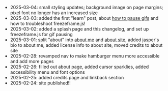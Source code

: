 - 2025-03-04: small styling updates; background image on page margins; pixel font no longer has an increased size
- 2025-03-03: added the first "learn" post, about [how to pause gifs](/learn/freezeframe) and how to troubleshoot freezeframe.js! 
- 2025-03-02: added a splash page and this changelog, and set up freezeframe.js for gif pausing
- 2025-03-01: split "about" into [about me](/aboutme) and [about site](/site), added jasper's bio to about me, added license info to about site, moved credits to about site
- 2025-02-28: revamped nav to make hamburger menu more accessible and add more pages
- 2025-02-26: filled out about page, added cursor sparklies, added accessibility menu and font options
- 2025-02-25: added credits page and linkback section
- 2025-02-24: site published!!
